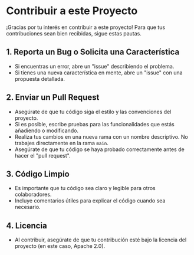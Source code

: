 # Contribuir a este Proyecto

¡Gracias por tu interés en contribuir a este proyecto! Para que tus contribuciones sean bien recibidas, sigue estas pautas.

## 1. Reporta un Bug o Solicita una Característica
- Si encuentras un error, abre un "issue" describiendo el problema.
- Si tienes una nueva característica en mente, abre un "issue" con una propuesta detallada.

## 2. Enviar un Pull Request
- Asegúrate de que tu código siga el estilo y las convenciones del proyecto.
- Si es posible, escribe pruebas para las funcionalidades que estás añadiendo o modificando.
- Realiza tus cambios en una nueva rama con un nombre descriptivo. No trabajes directamente en la rama `main`.
- Asegúrate de que tu código se haya probado correctamente antes de hacer el "pull request".

## 3. Código Limpio
- Es importante que tu código sea claro y legible para otros colaboradores.
- Incluye comentarios útiles para explicar el código cuando sea necesario.

## 4. Licencia
- Al contribuir, asegúrate de que tu contribución esté bajo la licencia del proyecto (en este caso, Apache 2.0).

